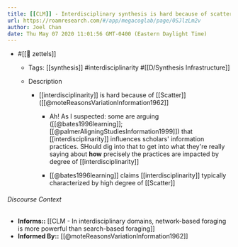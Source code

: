 ```yaml
---
title: [[CLM]] - Interdisciplinary synthesis is hard because of scatter in the literature
url: https://roamresearch.com/#/app/megacoglab/page/0SJlzLm2v
author: Joel Chan
date: Thu May 07 2020 11:01:56 GMT-0400 (Eastern Daylight Time)
---
```


- #[[🌲 zettels]]

    - Tags: [[synthesis]] #interdisciplinarity #[[D/Synthesis Infrastructure]]

    - Description

        - [[interdisciplinarity]] is hard because of [[Scatter]] ([[@moteReasonsVariationInformation1962]]

            - Ah! As I suspected: some are arguing ([[@bates1996learning]]; [[@palmerAligningStudiesInformation1999]]) that [[interdisciplinarity]] influences scholars' information practices. SHould dig into that to get into what they're really saying about __how__ precisely the practices are impacted by degree of [[interdisciplinarity]]

            - [[@bates1996learning]] claims [[interdisciplinarity]] typically characterized by high degree of [[Scatter]]

###### Discourse Context

- **Informs::** [[CLM - In interdisciplinary domains, network-based foraging is more powerful than search-based foraging]]
- **Informed By::** [[@moteReasonsVariationInformation1962]]
